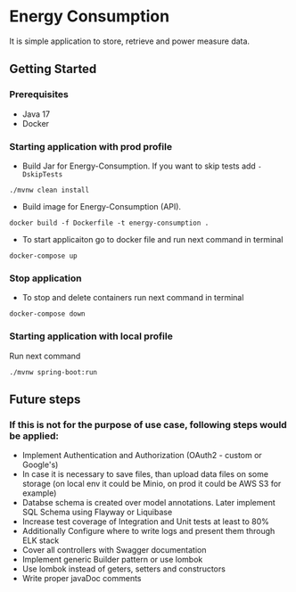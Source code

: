 # Energy Consumption
It is simple application to store, retrieve and power measure data.

## Getting Started
### Prerequisites
* Java 17
* Docker

### Starting application with prod profile

* Build Jar for Energy-Consumption. If you want to skip tests add `-DskipTests`
```
./mvnw clean install
```
* Build image for Energy-Consumption (API). 
```
docker build -f Dockerfile -t energy-consumption .
```

* To start applicaiton go to docker file and run next command in terminal
```
docker-compose up
```

### Stop application
* To stop and delete containers run next command in terminal
```
docker-compose down
```

### Starting application with local profile
Run next command
```
./mvnw spring-boot:run
```

## Future steps
### If this is not for the purpose of use case, following steps would be applied:
- Implement Authentication and Authorization (OAuth2 - custom or Google's)
- In case it is necessary to save files, than upload data files on some storage (on local env it could be Minio, on prod it could be AWS S3 for example)
- Databse schema is created over model annotations. Later implement SQL Schema using Flayway or Liquibase
- Increase test coverage of Integration and Unit tests at least to 80%
- Additionally Configure where to write logs and present them through ELK stack
- Cover all controllers with Swagger documentation
- Implement generic Builder pattern or use lombok
- Use lombok instead of geters, setters and constructors
- Write proper javaDoc comments


